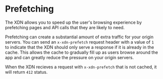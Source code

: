 # Prefetching

The XDN allows you to speed up the user's browsing experience by prefetching pages and API calls that they are likely to need.

Prefetching can create a substantial amount of extra traffic for your origin servers. You can send an `x-xdn-prefetch` request header with a value of `1` to indicate that
the XDN should only serve a response if it is already in the cache. This allows the cache to gradually fill up as users browse around the app and
can greatly reduce the pressure on your origin servers.

When the XDN recieves a request with `x-xdn-prefetch` that is not cached, it will return `412` status.
